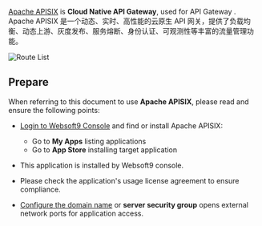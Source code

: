 [Apache APISIX](https://apisix.apache.org/) is **Cloud Native API Gateway**, used for API Gateway . Apache APISIX 是一个动态、实时、高性能的云原生 API 网关，提供了负载均衡、动态上游、灰度发布、服务熔断、身份认证、可观测性等丰富的流量管理功能。


![Route List](https://libs.websoft9.com/Websoft9/DocsPicture/zh/apisix/apisix-routelist-websoft9.png)


## Prepare

When referring to this document to use **Apache APISIX**, please read and ensure the following points:

- [Login to Websoft9 Console](./login-console) and find or install Apache APISIX:
  - Go to **My Apps** listing applications 
  - Go to **App Store** installing target application

- This application is installed by Websoft9 console.


- Please check the application's usage license agreement to ensure compliance.


- [Configure the domain name](./domain-set) or **server security group** opens external network ports for application access.